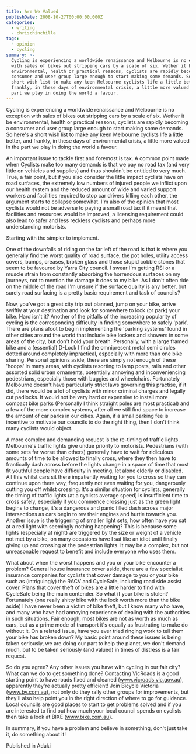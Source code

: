 ```yaml
---
title: Are We Valued
publishDate: 2008-10-27T00:00:00.000Z
categories:
  - writing
  - chrischinchilla
tags:
  - opinion
  - cycling
summary: >-
  Cycling is experiencing a worldwide renaissance and Melbourne is no exception
  with sales of bikes out stripping cars by a scale of six. Wether it be
  environmental, health or practical reasons, cyclists are rapidly becoming a
  consumer and user group large enough to start making some demands. So here's a
  short wish list to make any keen Melbourne cyclists life a little better, and
  frankly, in these days of environmental crisis, a little more valued in the
  part we play in doing the world a favour.
---
```


Cycling is experiencing a worldwide renaissance and Melbourne is no exception with sales of bikes out stripping cars by a scale of six. Wether it be environmental, health or practical reasons, cyclists are rapidly becoming a consumer and user group large enough to start making some demands. So here's a short wish list to make any keen Melbourne cyclists life a little better, and frankly, in these days of environmental crisis, a little more valued in the part we play in doing the world a favour.

An important issue to tackle first and foremost is tax. A common point made when Cyclists make too many demands is that we pay no road tax (and very little on vehicles and supplies) and thus shouldn't be entitled to very much. True, a fair point, but if you also consider the little impact cyclists have on road surfaces, the extremely low numbers of injured people we inflict upon our health system and the reduced amount of wide and varied support workers and facilities required to stop car drivers killing each other, the argument starts to collapse somewhat. I'm also of the opinion that most cyclists would not be adverse to paying a small road tax if it meant that facilities and resources would be improved, a licensing requirement could also lead to safer and less reckless cyclists and perhaps more understanding motorists.

Starting with the simpler to implement.

One of the downfalls of riding on the far left of the road is that is where you generally find the worst quality of road surface, the pot holes, utility access covers, bumps, creases, broken glass and those stupid cobble stones that seem to be favoured by Yarra City council. I swear I'm getting RSI or a muscle strain from constantly absorbing the horrendous surfaces on my journeys, not to mention the damage it does to my bike. As I don't often ride on the middle of the road I'm unsure if the surface quality is any better, but surely road surfacing is a pretty basic requirement and task of councils?

Now, you've got a great city trip out planned, jump on your bike, arrive swiftly at your destination and look for somewhere to lock (or park) your bike. Hard isn't it? Another of the pitfalls of the increasing popularity of cycling is the corresponding difficulty in finding somewhere to safely 'park'. There are plans afoot to begin implementing the 'parking systems' found in other cities around the world that include bike lockers and showers in some areas of the city, but don't hold your breath. Personally, with a large framed bike and a (essential) D-Lock I find the omnipresent metal semi circles dotted around completely impractical, especially with more than one bike sharing. Personal opinions aside, there are simply not enough of these 'hoops' in many areas, with cyclists resorting to lamp posts, rails and other assorted solid urban ornaments, potentially annoying and inconveniencing pedestrians, especially those with buggies and wheelchairs. Fortunately Melbourne doesn't have particularly strict laws governing this practise, if it did, there would be a lot of cyclists with minor criminal charges and legally cut padlocks. It would not be very hard or expensive to install more compact bike parks (Personally I think straight poles are most practical) and a few of the more complex systems, after all we still find space to increase the amount of car parks in our cities. Again, if a small parking fee is incentive to motivate our councils to do the right thing, then I don't think many cyclists would object.

A more complex and demanding request is the re-timing of traffic lights. Melbourne's traffic lights give undue priority to motorists. Pedestrians (with some sets far worse than others) generally have to wait for ridiculous amounts of time to be allowed to finally cross, where they then have to frantically dash across before the lights change in a space of time that most fit youthful people have difficulty in meeting, let alone elderly or disabled. All this whilst cars sit there impatiently waiting for you to cross so they can continue upon there way, frequently not even waiting for you, dangerously cutting you off whilst crossing. It's a similar situation for cyclists, generally the timing of traffic lights (at a cyclists average speed) is insufficient time to cross safely, especially if you commence crossing just as the green light begins to change, it's a dangerous and panic filled dash across major intersections as cars begin to rev their engines and hurtle towards you. Another issue is the triggering of smaller light sets, how often have you sat at a red light with seemingly nothing happening? This is because some lights (especially at night) are triggered by the size or weight of a vehicle not met by a bike, on many occasions have I sat like an idiot until finally giving up and crossing at the pedestrian lights. It may be a complex, but not unreasonable request to benefit and include everyone who uses them.

What about when the worst happens and you or your bike encounter a problem? General house insurance cover aside, there are a few specialist insurance companies for cyclists that cover damage to you or your bike such as (intriguingly) the RACV and CycleSafe, including road side assist cover. Plans that cover theft of bikes are a little harder to find with CycleSafe being the main contender. So what if your bike is stolen? Fortunately (one really shitty bike with the lock worth more than the bike aside) I have never been a victim of bike theft, but I know many who have, and many who have had annoying experience of dealing with the authorities in such situations. Fair enough, most bikes are not as worth as much as cars, but as a prime mode of transport it's equally as frustrating to make do without it. On a related issue, have you ever tried ringing work to tell them your bike has broken down? My basic point around these issues is being taken seriously, we are doing our part to help the planet, we don't demand much, but to be taken seriously (and valued) in times of distress is a fair request.

So do you agree? Any other issues you have with cycling in our fair city? What can we do to get something done? Contacting VicRoads is a good starting point to have roads fixed and cleaned (www.vicroads.vic.gov.au), apparently they're actually pretty efficient! Join Bicycle Victoria (www.bv.com.au), not only do they rally other groups for improvements, but they'll also help point you in the right direction of where to go for guidance. Local councils are good places to start to get problems solved and if you are interested to find out how much your local council spends on cyclists then take a look at BIXE (www.bixe.com.au).

In summary, if you have a problem and believe in something, don't just take it, do something about it!

Published in Aduki
